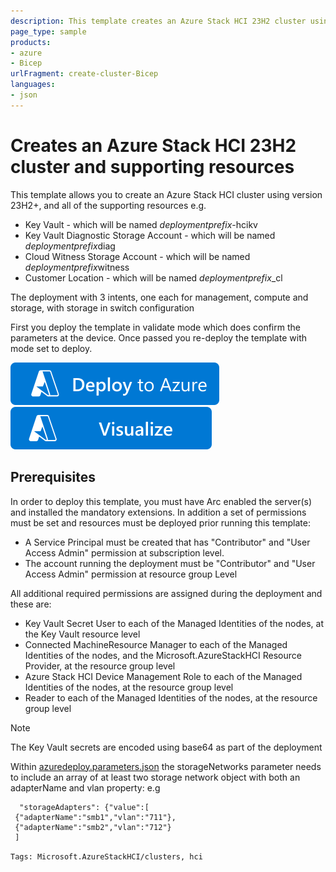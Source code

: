 ```yaml
---
description: This template creates an Azure Stack HCI 23H2 cluster using a Bicep template.
page_type: sample
products:
- azure
- Bicep
urlFragment: create-cluster-Bicep
languages:
- json
---
```

# Creates an Azure Stack HCI 23H2 cluster and supporting resources

This template allows you to create an Azure Stack HCI cluster using version 23H2+, and all of the supporting resources e.g.

- Key Vault - which will be named *deploymentprefix*-hcikv
- Key Vault Diagnostic Storage Account - which will be named *deploymentprefix*diag
- Cloud Witness Storage Account - which will be named *deploymentprefix*witness
- Customer Location - which will be named *deploymentprefix*_cl 

The deployment with 3 intents, one each for management, compute and storage, with storage in switch configuration 

First you deploy the template in validate mode which does confirm the parameters at the device. Once passed you re-deploy the template with mode set to deploy.

[![Deploy To Azure](https://raw.githubusercontent.com/Azure/azure-quickstart-templates/master/1-CONTRIBUTION-GUIDE/images/deploytoazure.svg?sanitize=true)](https://portal.azure.com/#create/Microsoft.Template/uri/https%3A%2F%2Fraw.githubusercontent.com%2FAzure%2Fazure-quickstart-templates%2Fmaster%2Fquickstarts%2Fmicrosoft.azurestackhci%2Fcreate-cluster%2Fazuredeploy.json)
[![Visualize](https://raw.githubusercontent.com/Azure/azure-quickstart-templates/master/1-CONTRIBUTION-GUIDE/images/visualizebutton.svg?sanitize=true)](http://armviz.io/#/?load=https%3A%2F%2Fraw.githubusercontent.com%2FAzure%2Fazure-quickstart-templates%2Fmaster%2Fquickstarts%2Fmicrosoft.azurestackhci%2Fcreate-cluster%2Fazuredeploy.json)

## Prerequisites

In order to deploy this template, you must have Arc enabled the server(s) and installed the mandatory extensions. In addition a set of permissions must be set and resources must be deployed prior running this template:

- A Service Principal must be created that has "Contributor" and "User Access Admin" permission at subscription level.
- The account running the deployment must be "Contributor" and "User Access Admin" permission at resource group Level

All additional required permissions are assigned during the deployment and these are:

- Key Vault Secret User to each of the Managed Identities of the nodes, at the Key Vault resource level
- Connected MachineResource Manager to each of the Managed Identities of the nodes, and the Microsoft.AzureStackHCI Resource Provider, at the resource group level
- Azure Stack HCI Device Management Role  to each of the Managed Identities of the nodes, at the resource group level
- Reader to each of the Managed Identities of the nodes, at the resource group level

> [!NOTE]
> The Key Vault secrets are encoded using base64 as part of the deployment
> 
> Within [azuredeploy.parameters.json](.\azuredeploy.parameters.json) the storageNetworks parameter needs to include an array of at least two storage network object with both an adapterName and vlan property: e.g
> 
>       "storageAdapters": {"value":[
>      {"adapterName":"smb1","vlan":"711"},
>      {"adapterName":"smb2","vlan":"712"}
>      ]
>

`Tags: Microsoft.AzureStackHCI/clusters, hci`